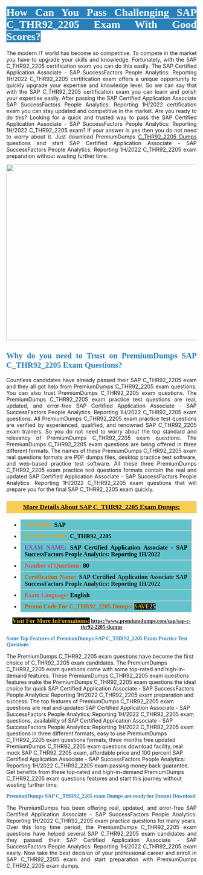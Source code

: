 <h1 style="text-align: justify;"><span style="color:#ffffff;"><span style="font-family:Georgia,serif;"><strong><span style="background-color:#2980b9;">How Can You Pass Challenging SAP C_THR92_2205 Exam With Good Scores?</span></strong></span></span></h1>

<p style="text-align: justify;">The modern IT world has become so competitive. To compete in the market you have to upgrade your skills and knowledge. Fortunately, with the SAP C_THR92_2205 certification exam you can do this easily. The SAP Certified Application Associate - SAP SuccessFactors People Analytics: Reporting 1H/2022 C_THR92_2205 certification exam offers a unique opportunity to quickly upgrade your expertise and knowledge level. So we can say that with the SAP C_THR92_2205 certification exam you can learn and polish your expertise easily. After passing the SAP Certified Application Associate SAP SuccessFactors People Analytics: Reporting 1H/2022 certification exam you can stay updated and competitive in the market. Are you ready to do this? Looking for a quick and trusted way to pass the SAP Certified Application Associate - SAP SuccessFactors People Analytics: Reporting 1H/2022 C_THR92_2205 exam? If your answer is yes then you do not need to worry about it. Just download PremiumDumps <a href="https://www.premiumdumps.com/sap/sap-c-thr92-2205-dumps">C_THR92_2205 Dumps</a> questions and start SAP Certified Application Associate - SAP SuccessFactors People Analytics: Reporting 1H/2022 C_THR92_2205 exam preparation without wasting further time.</p>

<p style="text-align: center;"><a href="https://www.premiumdumps.com/sap/sap-c-thr92-2205-dumps"><img alt="" src="https://i.imgur.com/KJGzbJ2.jpeg" style="width: 700px; height: 465px;" /></a></p>

<h2 style="text-align: justify;"><span style="color:#2980b9;"><span style="font-family:Georgia,serif;"><strong>Why do you need to Trust on PremiumDumps SAP C_THR92_2205 Exam Questions?</strong></span></span></h2>

<p style="text-align: justify;">Countless candidates have already passed their SAP C_THR92_2205 exam and they all got help from PremiumDumps C_THR92_2205 exam questions. You can also trust PremiumDumps C_THR92_2205 exam questions. The PremiumDumps C_THR92_2205 exam practice test questions are real, updated, and error-free SAP Certified Application Associate - SAP SuccessFactors People Analytics: Reporting 1H/2022 C_THR92_2205 exam questions. All PremiumDumps C_THR92_2205 exam practice test questions are verified by experienced, qualified, and renowned SAP C_THR92_2205 exam trainers. So you do not need to worry about the top standard and relevancy of PremiumDumps C_THR92_2205 exam questions. The PremiumDumps C_THR92_2205 exam questions are being offered in three different formats. The names of these PremiumDumps C_THR92_2205 exam real questions formats are PDF dumps files, desktop practice test software, and web-based practice test software. All these three PremiumDumps C_THR92_2205 exam practice test questions formats contain the real and updated SAP Certified Application Associate - SAP SuccessFactors People Analytics: Reporting 1H/2022 C_THR92_2205 exam questions that will prepare you for the final SAP C_THR92_2205 exam quickly.</p>

<h3 style="background: #f7ce50; border: 1px solid rgb(204, 204, 204); padding: 5px 10px; text-align: center;"><span style="font-family:Georgia,serif;"><u><u><span style="color:#000000;"><span style="font-size:11pt"><span style="line-height:normal"><b><span style="font-size:13.0pt"><span cambria="">More Details About SAP C_THR92_2205 Exam Dumps:</span></span></b></span></span></span></u></u></span></h3>

<ul>
	<li style="margin:0cm 10pt">
	<div style="background:#61c4cd; border: 1px solid rgb(204, 204, 204); padding: 5px 10px; text-align: justify;"><span style="font-family:Georgia,serif;"><span style="font-size:11pt"><span style="line-height:normal"><b><span style="font-size:12.0pt"><span new="" roman="" times=""><span style="color:#f39c12;">VENDOR:</span> <span style="color:#000000;">SAP</span></span></span></b></span></span></span></div>
	</li>
	<li style="margin:0cm 10pt">
	<div style="background: #61c4cd; border: 1px solid rgb(204, 204, 204); padding: 5px 10px; text-align: justify;"><span style="font-family:Georgia,serif;"><span style="font-size:11pt"><span style="line-height:normal"><b><span style="font-size:12.0pt"><span new="" roman="" times=""><span style="color:#f39c12;">EXAM CCODE:</span> <span style="color:#000000;">C_THR92_2205</span></span></span></b></span></span></span></div>
	</li>
	<li style="margin:0cm 10pt">
	<div style="background: #61c4cd; border: 1px solid rgb(204, 204, 204); padding: 5px 10px; text-align: justify;"><span style="font-family:Georgia,serif;"><span style="font-size:11pt"><span style="line-height:normal"><b><span style="font-size:12.0pt"><span new="" roman="" times=""><span style="color:#8e44ad;">EXAM NAME:</span> <span style="color:#000000;">SAP Certified Application Associate - SAP SuccessFactors People Analytics: Reporting 1H/2022</span></span></span></b></span></span></span></div>
	</li>
	<li style="margin:0cm 10pt">
	<div style="background: #61c4cd; border: 1px solid rgb(204, 204, 204); padding: 5px 10px;"><span style="font-family:Georgia,serif;"><span style="font-size:11pt"><span style="line-height:normal"><b><span style="font-size:12.0pt"><span new="" roman="" times=""><span style="color:#e74c3c;">Number of Questions:</span><span style="color:#000000;"><span style="color:#f1c40f;"> </span>80</span></span></span></b></span></span></span></div>
	</li>
	<li style="margin:0cm 10pt">
	<div style="background: #61c4cd; border: 1px solid rgb(204, 204, 204); padding: 5px 10px; text-align: justify;"><span style="font-family:Georgia,serif;"><span style="font-size:11pt"><span style="line-height:normal"><b><span style="font-size:12.0pt"><span new="" roman="" times=""><span style="color:#d35400;">Certification Name:</span> SAP Certified Application Associate SAP SuccessFactors People Analytics: Reporting 1H/2022</span></span></b></span></span></span></div>
	</li>
	<li style="margin:0cm 10pt">
	<div style="background: #61c4cd; border: 1px solid rgb(204, 204, 204); padding: 5px 10px; text-align: justify;"><span style="font-family:Georgia,serif;"><span style="font-size:11pt"><span style="line-height:normal"><b><span style="font-size:12.0pt"><span new="" roman="" times=""><span style="color:#e74c3c;">Exam Language:</span> <span style="color:#000000;">English</span></span></span></b></span></span></span></div>
	</li>
	<li style="margin:0cm 10pt">
	<div style="background: #61c4cd; border: 1px solid rgb(204, 204, 204); padding: 5px 10px;"><span style="font-family:Georgia,serif;"><span style="font-size:11pt"><span style="line-height:normal"><b><span style="font-size:12.0pt"><span new="" roman="" times=""><span style="color:#d35400;">Promo Code For C_THR92_2205 Dumps:</span><span style="color:#f1c40f;"> <span style="background-color:#000000;">SAVE</span></span><span style="color:#ffffff;"><span style="background-color:#000000;">25</span></span></span></span></b></span></span></span></div>
	</li>
</ul>

<p style="text-align: center;"><span style="font-family:Georgia,serif;"><strong><span style="font-size:16px;"><span style="color:#f1c40f;"><span style="background-color:#000000;">Visit For More InFormations:</span></span></span> <a href="https://www.premiumdumps.com/sap/sap-c-thr92-2205-dumps">https://www.premiumdumps.com/sap/sap-c-thr92-2205-dumps</a></strong></span></p>

<p><span style="color:#2980b9;"><span style="font-family:Georgia,serif;"><strong><strong><strong>Some Top Features of PremiumDumps SAP C_THR92_2205 Exam Practice Test Questions</strong></strong></strong></span></span></p>

<p>The PremiumDumps C_THR92_2205 exam questions have become the first choice of C_THR92_2205 exam candidates. The PremiumDumps C_THR92_2205 exam questions come with some top-rated and high-in-demand features. These PremiumDumps C_THR92_2205 exam questions features make the PremiumDumps C_THR92_2205 exam questions the ideal choice for quick SAP Certified Application Associate - SAP SuccessFactors People Analytics: Reporting 1H/2022 C_THR92_2205 exam preparation and success. The top features of PremiumDumps C_THR92_2205 exam questions are real and updated SAP Certified Application Associate - SAP SuccessFactors People Analytics: Reporting 1H/2022 C_THR92_2205 exam questions, availability of SAP Certified Application Associate - SAP SuccessFactors People Analytics: Reporting 1H/2022 C_THR92_2205 exam questions in three different formats, easy to use PremiumDumps C_THR92_2205 exam questions formats, three months free updated PremiumDumps C_THR92_2205 exam questions download facility, real mock SAP C_THR92_2205 exam, affordable price and 100 percent SAP Certified Application Associate - SAP SuccessFactors People Analytics: Reporting 1H/2022 C_THR92_2205 exam passing money back guarantee. Get benefits from these top-rated and high-in-demand PremiumDumps C_THR92_2205 exam questions features and start this journey without wasting further time.</p>

<p><span style="color:#2980b9;"><span style="font-family:Georgia,serif;"><strong><strong><strong>PremiumDumps SAP C_THR92_2205 exam Dumps are ready for Instant Download</strong></strong></strong></span></span></p>

<p style="text-align: justify;">The PremiumDumps has been offering real, updated, and error-free SAP Certified Application Associate - SAP SuccessFactors People Analytics: Reporting 1H/2022 C_THR92_2205 exam practice questions for many years. Over this long time period, the PremiumDumps C_THR92_2205 exam questions have helped several SAP C_THR92_2205 exam candidates and they passed their SAP Certified Application Associate - SAP SuccessFactors People Analytics: Reporting 1H/2022 C_THR92_2205 exam easily. Now take the best decision of your professional career and enroll in SAP C_THR92_2205 exam and start preparation with PremiumDumps C_THR92_2205 exam dumps.</p>
